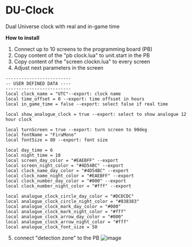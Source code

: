 # DU-Clock
Dual Universe clock with real and in-game time

**How to install**
1. Connect up to 10 screens to the programming board (PB)
2. Copy content of the "pb clock.lua" to unit.start in the PB
3. Copy content of the "screen clockn.lua" to every screen
4. Adjust next parameters in the screen
```
-------------------------
-- USER DEFINED DATA ----
-------------------------
local clock_name = "UTC"--export: clock name
local time_offset = 0 --export: time offsset in hours
local in_game_time = false --export: select false if real time

local show_analogue_clock = true --export: select to show analogue 12 hour clock

local turnScreen = true --export: turn screen to 90deg
local fontName = "FiraMono"
local fontSize = 80 --export: font size

local day_time = 6
local night_time = 18
local screen_day_color = "#EAEBFF" --export
local screen_night_color = "#4D54BC" --export
local clock_name_day_color = "#4D54BC" --export
local clock_name_night_color = "#EAEBFF" --export
local clock_number_day_color = "#000" --export
local clock_number_night_color = "#fff" --export

local analogue_clock_circle_day_color = "#DCDCDC"
local analogue_clock_circle_night_color = "#838383"
local analogue_clock_mark_day_color = "#000"
local analogue_clock_mark_night_color = "#fff"
local analogue_clock_arrow_day_color = "#000"
local analogue_clock_arrow_night_color = "#fff"
local analogue_clock_font_size = 50
```
5. connect "detection zone" to the PB
![image](https://user-images.githubusercontent.com/26741332/165934111-fb020628-881b-435a-985a-58a2c076a1b8.png)

